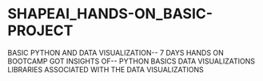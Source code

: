 # SHAPEAI_HANDS-ON_BASIC-PROJECT
BASIC PYTHON AND DATA VISUALIZATION-- 7 DAYS HANDS ON BOOTCAMP
GOT INSIGHTS OF--
PYTHON BASICS
DATA VISUALIZATIONS
LIBRARIES ASSOCIATED WITH THE DATA VISUALIZATIONS
